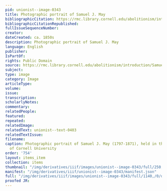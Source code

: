 ```yaml
---
pid: unionist--image-0343
title: Photographic portrait of Samuel J. May
bibliographicCitation: https://rmc.library.cornell.edu/abolitionism/introduction/Samuel_J_May.htm
bibliographicCitationRepublished: 
fullIssueSequenceNumber: 
creator: 
dateCreated: ca. 1850s
description: Photographic portrait of Samuel J. May
language: English
publisher: 
IsPartOf: 
rights: Public Domain
source: https://rmc.library.cornell.edu/abolitionism/introduction/Samuel_J_May.htm
subject: 
type: image
category: Image
articleType: 
volume: 
issue: 
transcription: 
scholarlyNotes: 
commentary: 
relatedPeople: 
featured: 
repeated: 
relatedImage: 
relatedText: unionist--text-0403
relatedTextIssue: 
filename: 
caption: Photographic portrait of Samuel J. May (1797-1871), held in the collection
  of Cornell University
order: '754'
layout: items_item
collection: items
thumbnail: "/img/derivatives/iiif/images/unionist--image-0343/full/250,/0/default.jpg"
manifest: "/img/derivatives/iiif/unionist--image-0343/manifest.json"
full: "/img/derivatives/iiif/images/unionist--image-0343/full/1140,/0/default.jpg"
proofed JR: 
---
```

